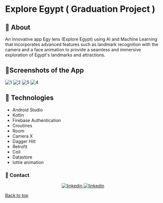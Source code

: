 # Explore Egypt ( Graduation Project )

## :dart: About ##

An innovative app Egy lens (Explore Egypt) using AI and Machine Learning that incorporates advanced features such as landmark recognition with the camera and a face animation to provide a seamless and immersive exploration of Egypt's landmarks and attractions.

## 📱Screenshots of the App 
![1](https://github.com/user-attachments/assets/03e0e2fa-272c-4a99-a99a-7be23a4a7886)
![2](https://github.com/user-attachments/assets/636ee3b6-b56a-45b4-a220-5088da4c1678)
![5](https://github.com/user-attachments/assets/d3908ef2-e6a9-43cf-a214-518298920027)
![4](https://github.com/user-attachments/assets/5e9e6071-901a-4a7c-b636-611a6ff5c717)

## :rocket: Technologies ##

* Android Studio
* Kotlin
* Firebase Authentication
* Croutines
* Room
* Camera X
* Dagger Hilt
* Retrofit
* Coil
* Datastore
* lottie animation

### :email: Contact ##

<p align="center">
<a href=https://www.linkedin.com/in/vbdoyasser/" target="_blank">
    <img src="https://img.shields.io/badge/Connect-Abdelrahman Yasser-blue.svg?style=flat&logo=linkedin" alt="linkedin"/>
</a>
<a href="https://www.linkedin.com/in/omarnabil10/" target="_blank">
    <img src="https://img.shields.io/badge/Connect-Omar Nabil-blue.svg?style=flat&logo=linkedin" alt="linkedin"/>
</a>
</p>

<a href="#top">Back to top</a>
